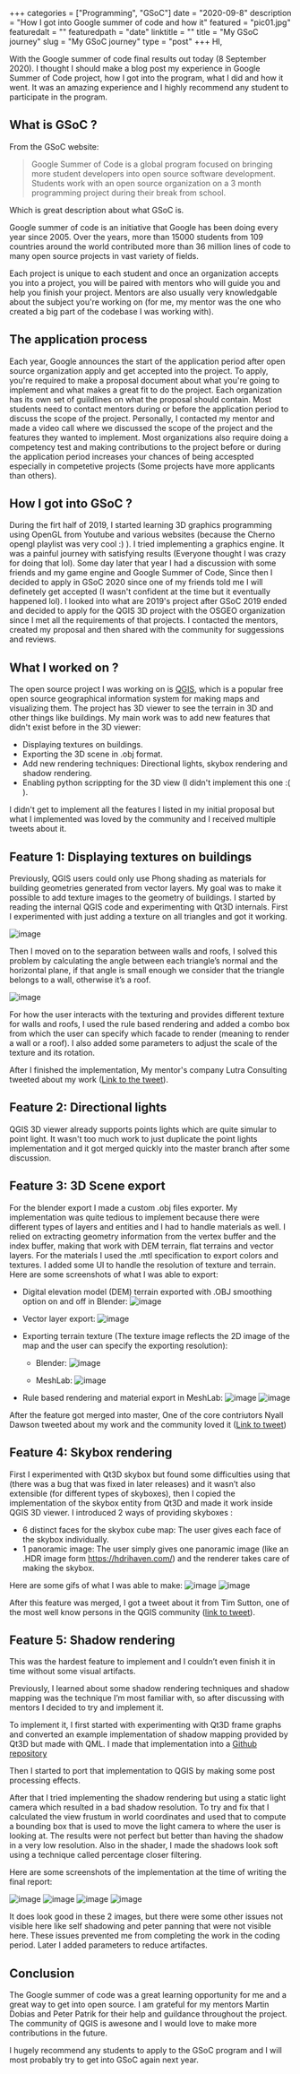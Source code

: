 +++
categories = ["Programming", "GSoC"]
date = "2020-09-8"
description = "How I got into Google summer of code and how it"
featured = "pic01.jpg"
featuredalt = ""
featuredpath = "date"
linktitle = ""
title = "My GSoC journey"
slug = "My GSoC journey"
type = "post"
+++
HI,

With the Google summer of code final results out today (8 September 2020). I thought I should make a blog post my experience in Google Summer of Code project, how I got into the program, what I did and how it went. It was an amazing experience and I highly recommend any student to participate in the program.

## What is GSoC ?
From the GSoC website:
> Google Summer of Code is a global program focused on bringing more student developers into open source software development. Students work with an open source organization on a 3 month programming project during their break from school.

Which is great description about what GSoC is.

Google summer of code is an initiative that Google has been doing every year since 2005. Over the years, more than 15000 students from 109 countries around the world contributed more than 36 million lines of code to many open source projects in vast variety of fields.

Each project is unique to each student and once an organization accepts you into a project, you will be paired with mentors who will guide you and help you finish your project. Mentors are also usually very knowledgable about the subject you're working on (for me, my mentor was the one who created a big part of the codebase I was working with). 

## The application process
Each year, Google announces the start of the application period after open source organization apply and get accepted into the project.
To apply, you're required to make a proposal document about what you're going to implement and what makes a great fit to do the project.
Each organization has its own set of guildlines on what the proposal should contain. Most students need to contact mentors during or before the application period to discuss the scope of the project. 
Personally, I contacted my mentor and made a video call where we discussed the scope of the project and the features they wanted to implement. 
Most organizations also require doing a competency test and making contributions to the project before or during the application period increases your chances of being accespted especially in competetive projects (Some projects have more applicants than others).

## How I got into GSoC ?
During the firt half of 2019, I started learning 3D graphics programming using OpenGL from Youtube and various websites (because the Cherno opengl playlist was very cool :) ). I tried implementing a graphics engine. It was a painful journey with satisfying results (Everyone thought I was crazy for doing that lol). Some day later that year I had a discussion with some friends and my game engine and Google Summer of Code, Since then I decided to apply in GSoC 2020 since one of my friends told me I will definetely get accepted (I wasn't confident at the time but it eventually happened lol). I looked into what are 2019's project after GSoC 2019 ended and decided to apply for the QGIS 3D project with the OSGEO organization since I met all the requirements of that projects. I contacted the mentors, created my proposal and then shared with the community for suggessions and reviews.

## What I worked on ?
The open source project I was working on is [QGIS](https://github.com/qgis), which is a popular free open source geographical information system for making maps and visualizing them. 
The project has 3D viewer to see the terrain in 3D and other things like buildings.
My main work was to add new features that didn't exist before in the 3D viewer:
- Displaying textures on buildings.
- Exporting the 3D scene in .obj format.
- Add new rendering techniques: Directional lights, skybox rendering and shadow rendering.
- Enabling python scrippting for the 3D view (I didn't implement this one :( ).

I didn't get to implement all the features I listed in my initial proposal but what I implemented was loved by the community and I received multiple tweets about it.

## Feature 1: Displaying textures on buildings
Previously, QGIS users could only use Phong shading as materials for building geometries generated from vector layers. My goal was to make it possible to add texture images to the geometry of buildings. I started by reading the internal QGIS code and experimenting with Qt3D internals. First I experimented with just adding a texture on all triangles and got it working.

![image](/gsoc_post_images/single_textured_materials.png)

Then I moved on to the separation between walls and roofs, I solved this problem by calculating the angle between each triangle’s normal and the horizontal plane, if that angle is small enough we consider that the triangle belongs to a wall, otherwise it’s a roof.

![image](/gsoc_post_images/roof_and_walls_material.png)

For how the user interacts with the texturing and provides different texture for walls and roofs, I used the rule based rendering and added a combo box from which the user can specify which facade to render (meaning to render a wall or a roof). I also added some parameters to adjust the scale of the texture and its rotation.

After I finished the implementation, My mentor's company Lutra Consulting tweeted about my work ([Link to the tweet](https://twitter.com/lutraconsulting/status/1267456378031013891)).

## Feature 2: Directional lights
QGIS 3D viewer already supports points lights which are quite simular to point light. It wasn't too much work to just duplicate the point lights implementation and it got merged quickly into the master branch after some discussion.

## Feature 3: 3D Scene export
For the blender export I made a custom .obj files exporter. My implementation was quite tedious to implement because there were different types of layers and entities and I had to handle materials as well. I relied on extracting geometry information from the vertex buffer and the index buffer, making that work with DEM terrain, flat terrains and vector layers. For the materials I used the .mtl specification to export colors and textures. I added some UI to handle the resolution of texture and terrain.
Here are some screenshots of what I was able to export:
- Digital elevation model (DEM) terrain exported with .OBJ smoothing option on and off in Blender:
![image](/gsoc_post_images/scene_export_smoothing.png)

- Vector layer export:
![image](/gsoc_post_images/scene_export_smoothing.png)

- Exporting terrain texture (The texture image reflects the 2D image of the map and the user can specify the exporting resolution):
    - Blender:
![image](/gsoc_post_images/terrain_blender.png)

    - MeshLab:
![image](/gsoc_post_images/terrain_meshLab.png)

- Rule based rendering and material export in MeshLab:
![image](/gsoc_post_images/vector_meshlab.png)
![image](/gsoc_post_images/rule_based_renderer.png)

After the feature got merged into master, One of the core contriutors Nyall Dawson tweeted about my work and the community loved it ([Link to tweet](https://twitter.com/nyalldawson/status/1288986741462900738))

## Feature 4: Skybox rendering
First I experimented with Qt3D skybox but found some difficulties using that (there was a bug that was fixed in later releases) and it wasn’t also extensible (for different types of skyboxes), then I copied the implementation of the skybox entity from Qt3D and made it work inside QGIS 3D viewer. 
I introduced 2 ways of providing skyboxes :
- 6 distinct faces for the skybox cube map: The user gives each face of the skybox individually.
- 1 panoramic image: The user simply gives one panoramic image (like an .HDR image form https://hdrihaven.com/) and the renderer takes care of making the skybox.

Here are some gifs of what I was able to make:
![image](/gsoc_post_images/skybox1.gif)
![image](/gsoc_post_images/skybox2.gif)

After this feature was merged, I got a tweet about it from Tim Sutton, one of the most well know persons in the QGIS community ([link to tweet](https://twitter.com/timlinux/status/1296064098170544128)).

## Feature 5: Shadow rendering
This was the hardest feature to implement and I couldn’t even finish it in time without some visual artifacts.

Previously, I learned about some shadow rendering techniques and shadow mapping was the technique I’m most familiar with, so after discussing with mentors I decided to try and implement it.

To implement it, I first started with experimenting with Qt3D frame graphs and converted an example implementation of shadow mapping provided by Qt3D but made with QML. I made that implementation into a [Github repository](https://github.com/NEDJIMAbelgacem/Qt3D-shadow-maps-CPP)

Then I started to port that implementation to QGIS by making some post processing effects. 

After that I tried implementing the shadow rendering but using a static light camera which resulted in a bad shadow resolution. To try and fix that I calculated the view frustum in world coordinates and used that to compute a bounding box that is used to move the light camera to where the user is looking at. The results were not perfect but better than having the shadow in a very low resolution. Also in the shader, I made the shadows look soft using a technique called percentage closer filtering.

Here are some screenshots of the implementation at the time of writing the final report: 

![image](/gsoc_post_images/shadows1.jpeg)
![image](/gsoc_post_images/shadows2.jpeg)
![image](/gsoc_post_images/good_shadows1.jpeg)
![image](/gsoc_post_images/good_shadows2.jpeg)

It does look good in these 2 images, but there were some other issues not visible here like self shadowing and peter panning that were not visible here. These issues prevented me from completing the work in the coding period. Later I added parameters to reduce artifactes.

## Conclusion
The Google summer of code was a great learning opportunity for me and a great way to get into open source. I am grateful for my mentors Martin Dobias and Peter Patrik for their help and guildance throughout the project. The community of QGIS is awesone and I would love to make more contributions in the future.

I hugely recommend any students to apply to the GSoC program and I will most probably try to get into GSoC again next year.
